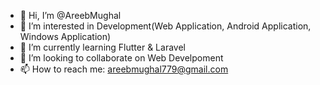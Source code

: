 - 👋 Hi, I’m @AreebMughal
- 👀 I’m interested in Development(Web Application, Android Application, Windows Application) 
- 🌱 I’m currently learning Flutter & Laravel
- 💞️ I’m looking to collaborate on Web Develpoment
- 📫 How to reach me: areebmughal779@gmail.com

<!---
AreebMughal/AreebMughal is a ✨ special ✨ repository because its `README.md` (this file) appears on your GitHub profile.
You can click the Preview link to take a look at your changes.
--->
